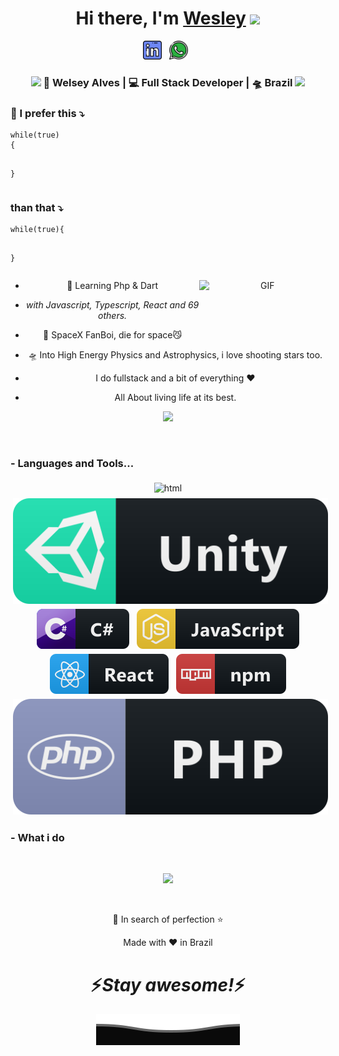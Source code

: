 <div align="center">
   <h1>Hi there, I'm <a href="https://hemant.codes">Wesley</a> <img src="https://media.giphy.com/media/hvRJCLFzcasrR4ia7z/giphy.gif" width="25px"> </h1>

</div>

<p align='center'>
   <a href="https://www.linkedin.com/in/wesleyalvesdeveloper/"><img height="30" src="https://raw.githubusercontent.com/wesley44354/wesley44354/master/images/social/linkedin.png?raw=true"></a>&nbsp;&nbsp;
   <a href="https://api.whatsapp.com/send?phone=67998887913"><img height="30" src="https://raw.githubusercontent.com/wesley44354/wesley44354/master/images/social/whatsapp.png?raw=true"></a>&nbsp;&nbsp;
 </p>

<div align="center">
<h3><img src="https://media.giphy.com/media/WUlplcMpOCEmTGBtBW/giphy.gif" width="30"> 🙎 Welsey Alves | 💻 Full Stack Developer | 🛸 Brazil <img src="https://media.giphy.com/media/WUlplcMpOCEmTGBtBW/giphy.gif" width="30"></h3>
</div>

<div align="left">
<h3> 💬 I prefer this ⤵️</h3>
<pre><code>while(true) 
{ 
      
}</code></pre>

<h3> than that ⤵️</h3>
<pre><code>while(true){
      
}</code></pre>

</div>

<div align="center" style="gap: 100px">

<img align="right" height="100em" width="40%" alt="GIF" src="https://media.giphy.com/media/3FjEPbKqEPhPpmC8uY/giphy.gif" />

- 🥀 Learning Php & Dart

- <i>with Javascript, Typescript, React and 69 others.</i>
- 🔭 SpaceX FanBoi, die for space😼

- 🛸 Into High Energy Physics and Astrophysics, i love shooting stars too.

- I do fullstack and a bit of everything :heart:

- All About living life at its best.

</div>

<!--  -->

<p align="center" >
<a href="https://github.com/anuraghazra/github-readme-stats"> 
    <img  src="https://github-readme-stats.vercel.app/api?username=wesley44354&&show_icons=true&theme=radical"/>
  </a>

</p>

<br />

### - Languages and Tools...

<p align="center">
  <img src="https://raw.githubusercontent.com/wesley44354/wesley44354/master/
  images/dev/services/nodejs.png" alt="html" style="vertical-align:top; margin:4px"> 
   <img src="https://raw.githubusercontent.com/wesley44354/wesley44354/master/images/dev/engine/unity.png" alt="csharp" style="vertical-align:top; margin:4px">   
  <img src="https://raw.githubusercontent.com/wesley44354/wesley44354/master/images/dev/languages/csharp.svg" alt="csharp" style="vertical-align:top; margin:4px">
  <img src="https://raw.githubusercontent.com/wesley44354/wesley44354/master/images/dev/languages/js.svg" alt="js" style="vertical-align:top; margin:4px">
  <img src="https://raw.githubusercontent.com/wesley44354/wesley44354/master/images/dev/frameworks/react.svg" alt="react" style="vertical-align:top; margin:4px">
  <img src="https://raw.githubusercontent.com/wesley44354/wesley44354/master/images/dev/services/npm.svg" alt="npm" style="vertical-align:top; margin:4px">
  <img src="https://raw.githubusercontent.com/wesley44354/wesley44354/master/images/dev/languages/php.png" alt="vscode" style="vertical-align:top; margin:4px">
</p>

### - What i do

<br />

<p align="center">
   <img src="https://media.giphy.com/media/f9XgHHnPnDjOF1hWpl/giphy.gif" />
   </p>
   
   
<br />

<p align="center">💙 In search of perfection ⭐</p>
</p>
<p align="center">Made with ❤️ in Brazil</p>

<h1 align='center'>⚡️<i>Stay awesome!</i>⚡️</h1>

<p align="center">
        <img src="https://raw.githubusercontent.com/wesley44354/wesley44354/272c2d36e7269982c55ef59e821d284541b71a8c/svg/Bottom.svg" alt="Bottom" />
</p>
